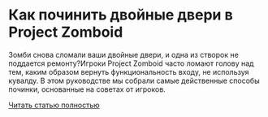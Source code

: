 # Как починить двойные двери в Project Zomboid



Зомби снова сломали ваши двойные двери, и одна из створок не поддается ремонту?Игроки Project Zomboid часто ломают голову над тем, каким образом вернуть функциональность входу, не используя кувалду. В этом руководстве мы собрали самые действенные способы починки, основанные на советах от игроков.

[Читать статью полностью](https://xyberbara.com/gaming/fix-double-doors-pz/)
